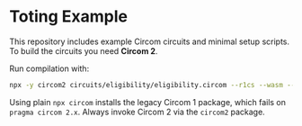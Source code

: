 # Toting Example

This repository includes example Circom circuits and minimal setup scripts. To build the circuits you need **Circom 2**.

Run compilation with:

```bash
npx -y circom2 circuits/eligibility/eligibility.circom --r1cs --wasm --sym
```

Using plain `npx circom` installs the legacy Circom 1 package, which fails on `pragma circom 2.x`. Always invoke Circom 2 via the `circom2` package.


